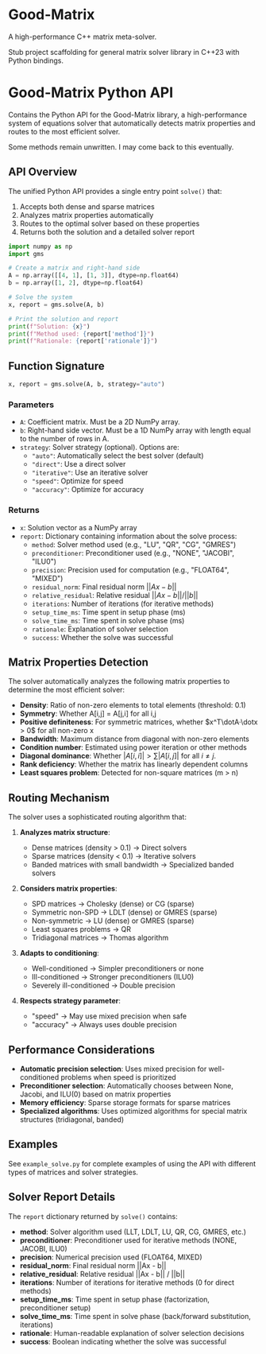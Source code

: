 # Good-Matrix
A high-performance C++ matrix meta-solver.

Stub project scaffolding for general matrix solver library in C++23 with Python bindings.

# Good-Matrix Python API

Contains the Python API for the Good-Matrix library, a high-performance system of equations solver that automatically detects matrix properties and routes to the most efficient solver.

Some methods remain unwritten. I may come back to this eventually.

## API Overview

The unified Python API provides a single entry point `solve()` that:
1. Accepts both dense and sparse matrices
2. Analyzes matrix properties automatically
3. Routes to the optimal solver based on these properties
4. Returns both the solution and a detailed solver report

```python
import numpy as np
import gms

# Create a matrix and right-hand side
A = np.array([[4, 1], [1, 3]], dtype=np.float64)
b = np.array([1, 2], dtype=np.float64)

# Solve the system
x, report = gms.solve(A, b)

# Print the solution and report
print(f"Solution: {x}")
print(f"Method used: {report['method']}")
print(f"Rationale: {report['rationale']}")
```

## Function Signature

```python
x, report = gms.solve(A, b, strategy="auto")
```

### Parameters

- `A`: Coefficient matrix. Must be a 2D NumPy array.
- `b`: Right-hand side vector. Must be a 1D NumPy array with length equal to the number of rows in A.
- `strategy`: Solver strategy (optional). Options are:
  - `"auto"`: Automatically select the best solver (default)
  - `"direct"`: Use a direct solver
  - `"iterative"`: Use an iterative solver
  - `"speed"`: Optimize for speed
  - `"accuracy"`: Optimize for accuracy

### Returns

- `x`: Solution vector as a NumPy array
- `report`: Dictionary containing information about the solve process:
  - `method`: Solver method used (e.g., "LU", "QR", "CG", "GMRES")
  - `preconditioner`: Preconditioner used (e.g., "NONE", "JACOBI", "ILU0")
  - `precision`: Precision used for computation (e.g., "FLOAT64", "MIXED")
  - `residual_norm`: Final residual norm $||Ax - b||$
  - `relative_residual`: Relative residual $||Ax - b|| / ||b||$
  - `iterations`: Number of iterations (for iterative methods)
  - `setup_time_ms`: Time spent in setup phase (ms)
  - `solve_time_ms`: Time spent in solve phase (ms)
  - `rationale`: Explanation of solver selection
  - `success`: Whether the solve was successful

## Matrix Properties Detection

The solver automatically analyzes the following matrix properties to determine the most efficient solver:

- **Density**: Ratio of non-zero elements to total elements (threshold: 0.1)
- **Symmetry**: Whether A[i,j] = A[j,i] for all i,j
- **Positive definiteness**: For symmetric matrices, whether $x^T\dotA·\dotx > 0$ for all non-zero x
- **Bandwidth**: Maximum distance from diagonal with non-zero elements
- **Condition number**: Estimated using power iteration or other methods
- **Diagonal dominance**: Whether $|A[i,i]| > \sum|A[i,j]|$ for all $i\neq j$.
- **Rank deficiency**: Whether the matrix has linearly dependent columns
- **Least squares problem**: Detected for non-square matrices (m > n)

## Routing Mechanism

The solver uses a sophisticated routing algorithm that:

1. **Analyzes matrix structure**:
   - Dense matrices (density > 0.1) → Direct solvers
   - Sparse matrices (density < 0.1) → Iterative solvers
   - Banded matrices with small bandwidth → Specialized banded solvers

2. **Considers matrix properties**:
   - SPD matrices → Cholesky (dense) or CG (sparse)
   - Symmetric non-SPD → LDLT (dense) or GMRES (sparse)
   - Non-symmetric → LU (dense) or GMRES (sparse)
   - Least squares problems → QR
   - Tridiagonal matrices → Thomas algorithm

3. **Adapts to conditioning**:
   - Well-conditioned → Simpler preconditioners or none
   - Ill-conditioned → Stronger preconditioners (ILU0)
   - Severely ill-conditioned → Double precision

4. **Respects strategy parameter**:
   - "speed" → May use mixed precision when safe
   - "accuracy" → Always uses double precision

## Performance Considerations

- **Automatic precision selection**: Uses mixed precision for well-conditioned problems when speed is prioritized
- **Preconditioner selection**: Automatically chooses between None, Jacobi, and ILU(0) based on matrix properties
- **Memory efficiency**: Sparse storage formats for sparse matrices
- **Specialized algorithms**: Uses optimized algorithms for special matrix structures (tridiagonal, banded)

## Examples

See `example_solve.py` for complete examples of using the API with different types of matrices and solver strategies.

## Solver Report Details

The `report` dictionary returned by `solve()` contains:

- **method**: Solver algorithm used (LLT, LDLT, LU, QR, CG, GMRES, etc.)
- **preconditioner**: Preconditioner used for iterative methods (NONE, JACOBI, ILU0)
- **precision**: Numerical precision used (FLOAT64, MIXED)
- **residual_norm**: Final residual norm ||Ax - b||
- **relative_residual**: Relative residual ||Ax - b|| / ||b||
- **iterations**: Number of iterations for iterative methods (0 for direct methods)
- **setup_time_ms**: Time spent in setup phase (factorization, preconditioner setup)
- **solve_time_ms**: Time spent in solve phase (back/forward substitution, iterations)
- **rationale**: Human-readable explanation of solver selection decisions
- **success**: Boolean indicating whether the solve was successful
